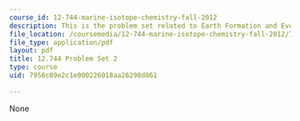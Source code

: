 ```yaml
---
course_id: 12-744-marine-isotope-chemistry-fall-2012
description: This is the problem set related to Earth Formation and Evolution.
file_location: /coursemedia/12-744-marine-isotope-chemistry-fall-2012/7950c09e2c1e000226018aa26298d861_MIT12_744F12_Prob_Set2.pdf
file_type: application/pdf
layout: pdf
title: 12.744 Problem Set 2
type: course
uid: 7950c09e2c1e000226018aa26298d861

---
```

None